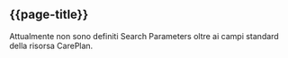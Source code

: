 ## {{page-title}}

Attualmente non sono definiti Search Parameters oltre ai campi standard della risorsa CarePlan.

<br>